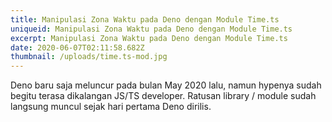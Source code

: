 ```yaml
---
title: Manipulasi Zona Waktu pada Deno dengan Module Time.ts
uniqueid: Manipulasi Zona Waktu pada Deno dengan Module Time.ts
excerpt: Manipulasi Zona Waktu pada Deno dengan Module Time.ts
date: 2020-06-07T02:11:58.682Z
thumbnail: /uploads/time.ts-mod.jpg
---
```

Deno baru saja meluncur pada bulan May 2020 lalu, namun hypenya sudah begitu terasa dikalangan JS/TS developer. Ratusan library / module sudah langsung muncul sejak hari pertama Deno dirilis.